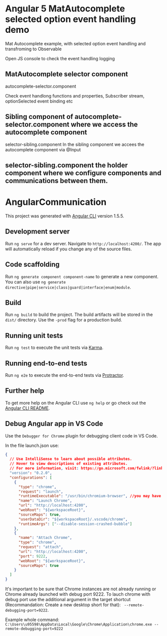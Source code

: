 # Angular 5 MatAutocomplete selected option event handling demo

Mat Autocomplete example, with selected option event handling and transfroming to Observable

Open JS console to check the event handling logging

## MatAutocomplete selector component
autocomplete-selector.component

Check event handlong functions and properties, Subscriber stream, optionSelected event binding etc

## Sibling component of autocomplete-selector.component where we access the autocomplete component
selector-sibling.component
In the sibling component we accees the autocomplete component via @Input

## selector-sibling.component the holder component where we configure components and communications between them.


# AngularCommunication

This project was generated with [Angular CLI](https://github.com/angular/angular-cli) version 1.5.5.

## Development server

Run `ng serve` for a dev server. Navigate to `http://localhost:4200/`. The app will automatically reload if you change any of the source files.

## Code scaffolding

Run `ng generate component component-name` to generate a new component. You can also use `ng generate directive|pipe|service|class|guard|interface|enum|module`.

## Build

Run `ng build` to build the project. The build artifacts will be stored in the `dist/` directory. Use the `-prod` flag for a production build.

## Running unit tests

Run `ng test` to execute the unit tests via [Karma](https://karma-runner.github.io).

## Running end-to-end tests

Run `ng e2e` to execute the end-to-end tests via [Protractor](http://www.protractortest.org/).

## Further help

To get more help on the Angular CLI use `ng help` or go check out the [Angular CLI README](https://github.com/angular/angular-cli/blob/master/README.md).

## Debug Angular app in VS Code

Use the `Debugger for Chrome` plugin for debugging client code in VS Code.

In the file launch.json use:
```json
{
  // Use IntelliSense to learn about possible attributes.
  // Hover to view descriptions of existing attributes.
  // For more information, visit: https://go.microsoft.com/fwlink/?linkid=830387
  "version": "0.2.0",
  "configurations": [
    {
      "type": "chrome",
      "request": "launch",
      "runtimeExecutable": "/usr/bin/chromium-browser", //you may have to remove this line  or reassign the path of chrome
      "name": "Launch Chrome",
      "url": "http://localhost:4200",
      "webRoot": "${workspaceRoot}",
      "sourceMaps": true,
      "userDataDir": "${workspaceRoot}/.vscode/chrome",
      "runtimeArgs": ["--disable-session-crashed-bubble"]
    },
    {
      "name": "Attach Chrome",
      "type": "chrome",
      "request": "attach",
      "url": "http://localhost:4200",
      "port": 9222,
      "webRoot": "${workspaceRoot}",
      "sourceMaps": true
    }
  ]
}
```

It's important to be sure that Chrome instances are not already running or Chrome already launched with debug port 9222.
To lauch chrome with debug port use the additional argument in the target shortcut (Recommandation: Create a new desktop short for that): ` --remote-debugging-port=9222`.

Example whole command: `C:\Users\u95598\AppData\Local\Google\Chrome\Application\chrome.exe --remote-debugging-port=9222`
